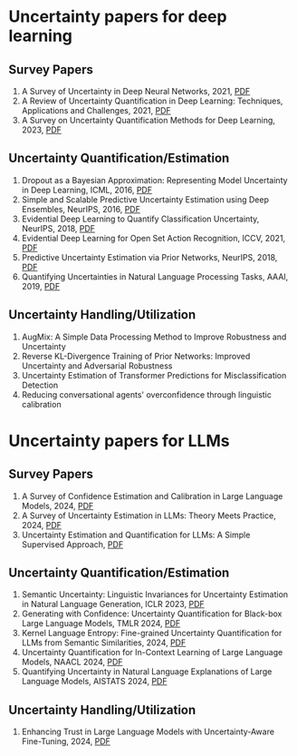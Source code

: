 # Uncertainty papers for deep learning 
## Survey Papers
1. A Survey of Uncertainty in Deep Neural Networks, 2021, [PDF](https://arxiv.org/pdf/2107.03342)
2. A Review of Uncertainty Quantification in Deep Learning: Techniques, Applications and Challenges, 2021, [PDF](https://arxiv.org/pdf/2011.06225)
3. A Survey on Uncertainty Quantification Methods for Deep Learning, 2023, [PDF](https://arxiv.org/pdf/2302.13425)

## Uncertainty Quantification/Estimation 
1. Dropout as a Bayesian Approximation: Representing Model Uncertainty in Deep Learning, ICML, 2016, [PDF](https://proceedings.mlr.press/v48/gal16.pdf)
2. Simple and Scalable Predictive Uncertainty Estimation using Deep Ensembles, NeurIPS, 2016, [PDF](https://proceedings.neurips.cc/paper/7219-simple-and-scalable-predictive-uncertainty-estimation-using-deep-ensembles.pdf)
3. Evidential Deep Learning to Quantify Classification Uncertainty, NeurIPS, 2018, [PDF](https://papers.nips.cc/paper_files/paper/2018/file/a981f2b708044d6fb4a71a1463242520-Paper.pdf)
4. Evidential Deep Learning for Open Set Action Recognition, ICCV, 2021, [PDF](https://openaccess.thecvf.com/content/ICCV2021/papers/Bao_Evidential_Deep_Learning_for_Open_Set_Action_Recognition_ICCV_2021_paper.pdf)
5. Predictive Uncertainty Estimation via Prior Networks, NeurIPS, 2018, [PDF](http://papers.neurips.cc/paper/7936-predictive-uncertainty-estimation-via-prior-networks.pdf)
7. Quantifying Uncertainties in Natural Language Processing Tasks, AAAI, 2019, [PDF](https://ojs.aaai.org/index.php/AAAI/article/view/4719/4597)

## Uncertainty Handling/Utilization
1. AugMix: A Simple Data Processing Method to Improve Robustness and Uncertainty
2. Reverse KL-Divergence Training of Prior Networks: Improved Uncertainty and Adversarial Robustness
3. Uncertainty Estimation of Transformer Predictions for Misclassification Detection
4. Reducing conversational agents' overconfidence through linguistic calibration

# Uncertainty papers for LLMs
## Survey Papers
1. A Survey of Confidence Estimation and Calibration in Large Language Models, 2024, [PDF](https://arxiv.org/pdf/2311.08298)
2. A Survey of Uncertainty Estimation in LLMs: Theory Meets Practice, 2024, [PDF](https://arxiv.org/pdf/2410.15326)
3. Uncertainty Estimation and Quantification for LLMs: A Simple Supervised Approach, [PDF](https://arxiv.org/pdf/2404.15993)

## Uncertainty Quantification/Estimation
1. Semantic Uncertainty: Linguistic Invariances for Uncertainty Estimation in Natural Language Generation, ICLR 2023, [PDF](https://arxiv.org/pdf/2302.09664)
2. Generating with Confidence: Uncertainty Quantification for Black-box Large Language Models, TMLR 2024, [PDF](https://arxiv.org/pdf/2305.19187)
3. Kernel Language Entropy: Fine-grained Uncertainty Quantification for LLMs from Semantic Similarities, 2024, [PDF](https://arxiv.org/pdf/2405.20003)
4. Uncertainty Quantification for In-Context Learning of Large Language Models, NAACL 2024, [PDF](https://aclanthology.org/2024.naacl-long.184.pdf)
5. Quantifying Uncertainty in Natural Language Explanations of Large Language Models, AISTATS 2024, [PDF](https://proceedings.mlr.press/v238/harsha-tanneru24a/harsha-tanneru24a.pdf)

   
## Uncertainty Handling/Utilization
1. Enhancing Trust in Large Language Models with Uncertainty-Aware Fine-Tuning, 2024, [PDF](https://arxiv.org/pdf/2412.02904)
